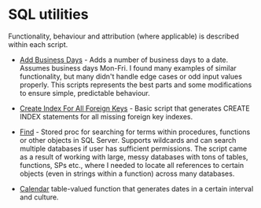 # SQL utilities
Functionality, behaviour and attribution (where applicable) is described within each script.

* [Add Business Days](https://github.com/bernhof/sql-util/blob/master/add-business-days.sql) - Adds a number of business days to a date. Assumes business days Mon-Fri. I found many examples of similar functionality, but many didn't handle edge cases or odd input values properly. This scripts represents the best parts and some modifications to ensure simple, predictable behaviour.

* [Create Index For All Foreign Keys](https://github.com/bernhof/sql-util/blob/master/create-index-for-all-foreign-keys.sql) - Basic script that generates CREATE INDEX statements for all missing foreign key indexes.

* [Find](https://github.com/bernhof/sql-util/blob/master/find.sql) - Stored proc for searching for terms within procedures, functions or other objects in SQL Server. Supports wildcards and can search multiple databases if user has sufficient permissions. The script came as a result of working with large, messy databases with tons of tables, functions, SPs etc., where I needed to locate all references to certain objects (even in strings within a function) across many databases.

* [Calendar](https://github.com/bernhof/sql-util/blob/master/get-calendar.sql) table-valued function that generates dates in a certain interval and culture.
